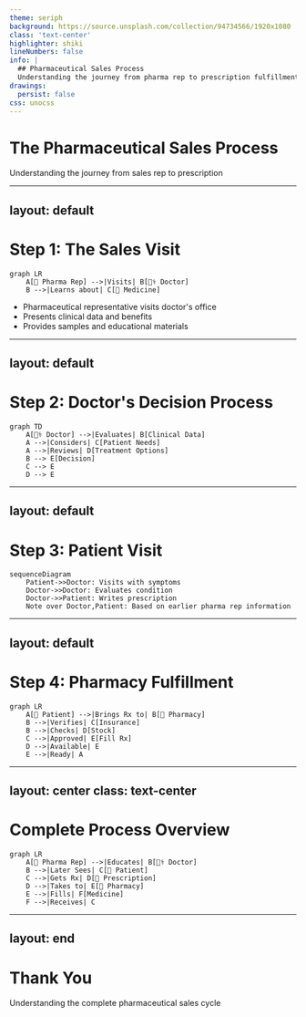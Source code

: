 ```yaml
---
theme: seriph
background: https://source.unsplash.com/collection/94734566/1920x1080
class: 'text-center'
highlighter: shiki
lineNumbers: false
info: |
  ## Pharmaceutical Sales Process
  Understanding the journey from pharma rep to prescription fulfillment
drawings:
  persist: false
css: unocss
---
```


# The Pharmaceutical Sales Process

Understanding the journey from sales rep to prescription

---
layout: default
---

# Step 1: The Sales Visit

```mermaid
graph LR
    A[👨 Pharma Rep] -->|Visits| B[👨‍⚕️ Doctor]
    B -->|Learns about| C[💊 Medicine]
```

- Pharmaceutical representative visits doctor's office
- Presents clinical data and benefits
- Provides samples and educational materials

---
layout: default
---

# Step 2: Doctor's Decision Process

```mermaid
graph TD
    A[👨‍⚕️ Doctor] -->|Evaluates| B[Clinical Data]
    A -->|Considers| C[Patient Needs]
    A -->|Reviews| D[Treatment Options]
    B --> E[Decision]
    C --> E
    D --> E
```

---
layout: default
---

# Step 3: Patient Visit

```mermaid
sequenceDiagram
    Patient->>Doctor: Visits with symptoms
    Doctor->>Doctor: Evaluates condition
    Doctor->>Patient: Writes prescription
    Note over Doctor,Patient: Based on earlier pharma rep information
```

---
layout: default
---

# Step 4: Pharmacy Fulfillment

```mermaid
graph LR
    A[👤 Patient] -->|Brings Rx to| B[💊 Pharmacy]
    B -->|Verifies| C[Insurance]
    B -->|Checks| D[Stock]
    C -->|Approved| E[Fill Rx]
    D -->|Available| E
    E -->|Ready| A
```

---
layout: center
class: text-center
---

# Complete Process Overview

```mermaid
graph LR
    A[👨 Pharma Rep] -->|Educates| B[👨‍⚕️ Doctor]
    B -->|Later Sees| C[👤 Patient]
    C -->|Gets Rx| D[📝 Prescription]
    D -->|Takes to| E[💊 Pharmacy]
    E -->|Fills| F[Medicine]
    F -->|Receives| C
```

---
layout: end
---

# Thank You

Understanding the complete pharmaceutical sales cycle